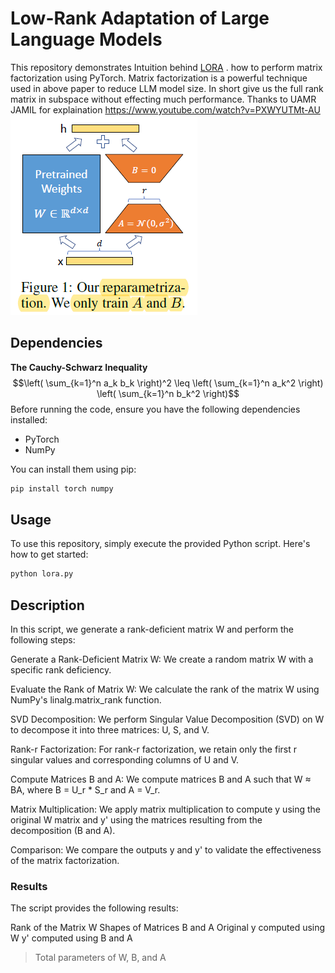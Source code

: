 # Low-Rank Adaptation of Large Language Models

This repository demonstrates Intuition behind [LORA](https://arxiv.org/abs/2106.09685)
. how to perform matrix factorization using PyTorch. Matrix factorization is a 
powerful technique used in above paper to reduce LLM model size. In short give us the full rank matrix in subspace 
without effecting much performance. Thanks to UAMR JAMIL for explaination https://www.youtube.com/watch?v=PXWYUTMt-AU
![img.png](img.png)
## Dependencies
**The Cauchy-Schwarz Inequality**
$$\left( \sum_{k=1}^n a_k b_k \right)^2 \leq \left( \sum_{k=1}^n a_k^2 \right) \left( \sum_{k=1}^n b_k^2 \right)$$
Before running the code, ensure you have the following dependencies installed:

- PyTorch
- NumPy

You can install them using pip:
```bash
pip install torch numpy
```

## Usage

To use this repository, simply execute the provided Python script. Here's how to get started:

```bash
python lora.py
```

## Description
In this script, we generate a rank-deficient matrix W and perform the following steps:

Generate a Rank-Deficient Matrix W: We create a random matrix W with a specific rank deficiency.

Evaluate the Rank of Matrix W: We calculate the rank of the matrix W using NumPy's linalg.matrix_rank function.

SVD Decomposition: We perform Singular Value Decomposition (SVD) on W to decompose it into three matrices: U, S, and V.

Rank-r Factorization: For rank-r factorization, we retain only the first r singular values and corresponding columns of U and V.

Compute Matrices B and A: We compute matrices B and A such that W ≈ BA, where B = U_r * S_r and A = V_r.

Matrix Multiplication: We apply matrix multiplication to compute y using the original W matrix and y' using the matrices resulting from the decomposition (B and A).

Comparison: We compare the outputs y and y' to validate the effectiveness of the matrix factorization.

### Results
The script provides the following results:

Rank of the Matrix W
Shapes of Matrices B and A
Original y computed using W
y' computed using B and A
>Total parameters of W, B, and A
